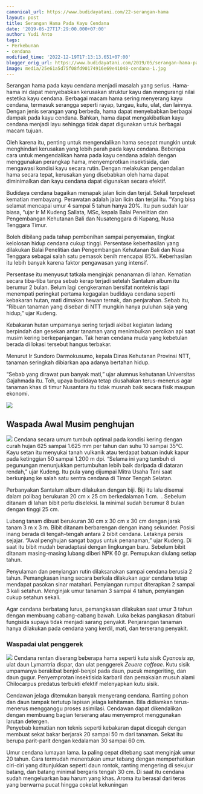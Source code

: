 ```yaml
---
canonical_url: https://www.budidayatani.com/22-serangan-hama
layout: post
title: Serangan Hama Pada Kayu Cendana
date: '2019-05-27T17:29:00.000+07:00'
author: Yudi Anto
tags:
- Perkebunan
- cendana
modified_time: '2022-12-19T17:13:13.651+07:00'
blogger_orig_url: https://www.budidayatani.com/2019/05/serangan-hama-pada-kayu-cendana.html
image: media/25e61a5d75f08fd90174916e69e41048-cendana-1.jpg
---
```

Serangan hama pada kayu cendana menjadi masalah yang serius. Hama-hama ini dapat menyebabkan kerusakan struktur kayu dan mengurangi nilai estetika kayu cendana. Berbagai macam hama sering menyerang kayu cendana, termasuk serangga seperti rayap, tungau, kutu, ulat, dan lainnya. Dengan jenis serangan yang berbeda, hama dapat menyebabkan berbagai dampak pada kayu cendana. Bahkan, hama dapat mengakibatkan kayu cendana menjadi layu sehingga tidak dapat digunakan untuk berbagai macam tujuan.


Oleh karena itu, penting untuk mengendalikan hama secepat mungkin untuk menghindari kerusakan yang lebih parah pada kayu cendana. Beberapa cara untuk mengendalikan hama pada kayu cendana adalah dengan menggunakan perangkap hama, menyemprotkan insektisida, dan mengawasi kondisi kayu secara rutin. Dengan melakukan pengendalian hama secara tepat, kerusakan yang disebabkan oleh hama dapat diminimalkan dan kayu cendana dapat digunakan secara efektif.


Budidaya cendana bagaikan menapak jalan licin dan terjal. Sekali terpeleset kematian membayang. Perawatan adalah jalan licin dan terjal itu. “Yang bisa selamat mencapai umur 4 sampai 5 tahun hanya 20%. Itu pun sudah luar biasa, “ujar Ir M Kudeng Sallata, MSc, kepala Balai Penelitian dan Pengembangan Kehutanan Bali dan Nusatenggara di Kupang, Nusa Tenggara Timur.


Boleh dibilang pada tahap pembenihan sampai penyemaian, tingkat kelolosan hidup cendana cukup tinggi. Persentase keberhasilan yang dilakukan Balai Penelitian dan Pengembangan Kehutanan Bali dan Nusa Tenggara sebagai salah satu pemasok benih mencapai 85%. Keberhasilan itu lebih banyak karena faktor pengawasan yang intensif.






Persentase itu menyusut tatkala menginjak penanaman di lahan. Kematian secara tiba-tiba tanpa sebab kerap terjadi setelah Santalum album itu berumur 2 bulan. Belum lagi cengkeraman bersifat nonteknis tapi menempati peringkat pertama kegagalan budidaya cendana seperti kebakaran hutan, mati dimakan hewan ternak, dan penjarahan. Sebab itu, “Ribuan tanaman yang disebar di NTT mungkin hanya puluhan saja yang hidup,” ujar Kudeng.


Kebakaran hutan umpamanya sering terjadi akibat kegiatan ladang berpindah dan gesekan antar tanaman yang menimbulkan percikan api saat musim kering berkepanjangan. Tak heran cendana muda yang kebetulan berada di lokasi tersebut hangus terbakar.


Menurut Ir Sundoro Darmokusumo, kepala Dinas Kehutanan Provinsi NTT, tanaman seringkah dibiarkan apa adanya bertahan hidup.


“Sebab yang dirawat pun banyak mati,” ujar alumnus kehutanan Universitas Gajahmada itu. Toh, upaya budidaya tetap diusahakan terus-menerus agar tanaman khas di timur Nusantara itu tidak musnah baik secara fisik maupun ekonomi.


[![](https://blogger.googleusercontent.com/img/b/R29vZ2xl/AVvXsEgtb14X9jyq3iQkQJ0NUcdYF-16ttzAeYwyXstnq5zmM54zeNSbgPsZJg-wSQ-LOV2sVagQxCtd5U8VK7aJsJhVFgyuW0M_s8YmCNd6o7vDHhoGWgpkA6RMrRj6yUVVhGz1-G2zzz8ibulrcKGiLKuEnqxujiTvg8ACgF9I6MkZLJsLN3X0KY2-jCIKnA/s600/cendana-1.jpg)](https://blogger.googleusercontent.com/img/b/R29vZ2xl/AVvXsEgtb14X9jyq3iQkQJ0NUcdYF-16ttzAeYwyXstnq5zmM54zeNSbgPsZJg-wSQ-LOV2sVagQxCtd5U8VK7aJsJhVFgyuW0M_s8YmCNd6o7vDHhoGWgpkA6RMrRj6yUVVhGz1-G2zzz8ibulrcKGiLKuEnqxujiTvg8ACgF9I6MkZLJsLN3X0KY2-jCIKnA/s1511/cendana-1.jpg)




## Waspada Awal Musim penghujan


[![](https://blogger.googleusercontent.com/img/b/R29vZ2xl/AVvXsEijtL60ucMKs-XzIFnYgQsspLiTrQFuDk5aMyTCtJVPmxIjGeizNUelyZCdYS099RBk2JNKY9gtVtS0my7BD4nDSCisbkOMSpvNoK_VzGOKMoxYvojhVXsxIgftCizROFGTxF44hfnMIxC59d5xl33xktAFI8szsVF0B_fDrzGBS7lL5LEELJ8xugQrBA/s600/cendana.jpg)](https://blogger.googleusercontent.com/img/b/R29vZ2xl/AVvXsEijtL60ucMKs-XzIFnYgQsspLiTrQFuDk5aMyTCtJVPmxIjGeizNUelyZCdYS099RBk2JNKY9gtVtS0my7BD4nDSCisbkOMSpvNoK_VzGOKMoxYvojhVXsxIgftCizROFGTxF44hfnMIxC59d5xl33xktAFI8szsVF0B_fDrzGBS7lL5LEELJ8xugQrBA/s1600/cendana.jpg)
Cendana secara umum tumbuh optimal pada kondisi kering dengan curah hujan 625 sampai 1.625 mm per tahun dan suhu 10 sampai 35°C. Kayu setan itu menyukai tanah vulkanik atau terdapat batuan induk kapur pada ketinggian 50 sampai 1.200 m dpi. “Selama ini yang tumbuh di pegunungan menunjukkan pertumbuhan lebih baik daripada di dataran rendah,” ujar Kudeng. Itu pula yang dijumpai Mitra Usaha Tani saat berkunjung ke salah satu sentra cendana di Timor Tengah Selatan.


Perbanyakan Santalum album dilakukan dengan biji. Biji itu lalu disemai dalam polibag berukuran 20 cm x 25 cm berkedalaman 1 cm.  . Sebelum ditanam di lahan bibit perlu diseleksi. Ia minimal sudah berumur 8 bulan dengan tinggi 25 cm.


Lubang tanam dibuat berukuran 30 cm x 30 cm x 30 cm dengan jarak tanam 3 m x 3 m. Bibit ditanam berbarengan dengan inang sekunder. Posisi inang berada di tengah-tengah antara 2 bibit cendana. Letaknya persis sejajar. “Awal penghujan sangat bagus untuk penanaman,” ujar Kudeng. Di saat itu bibit mudah beradaptasi dengan lingkungan baru. Sebelum bibit ditanam masing-masing lubang diberi NPK 60 gr. Pemupukan diulang setiap tahun.


Penyulaman dan penyiangan rutin dilaksanakan sampai cendana berusia 2 tahun. Pemangkasan inang secara berkala dilakukan agar cendana tetap mendapat pasokan sinar matahari. Penyiangan rumput diterapkan 2 sampai 3 kali setahun. Menginjak umur tanaman 3 sampai 4 tahun, penyiangan cukup setahun sekali.






Agar cendana berbatang lurus, pemangkasan dilakukan saat umur 3 tahun dengan membuang cabang-cabang bawah. Luka bekas pangkasan ditaburi fungisida supaya tidak menjadi sarang penyakit. Penjarangan tanaman hanya dilakukan pada cendana yang kerdil, mati, dan terserang penyakit.


### Waspadai ulat penggerek


[![](https://blogger.googleusercontent.com/img/b/R29vZ2xl/AVvXsEhBEvcezn7M789meYhnlUYchQyj2LQuGv0LKNT3R4zkkH03BZ0NBRsdzTE71CsQPcV3erAG9ic3doUQsYZaurk-pOL-k0MH1IK1cNAxhBQoMtyztZsH4AtlPHsQG1eytzfJTvH-2SDRIPCE7fIz050uXVaooZcYN8oA_UBeFBt9O0Uc--__rzc0Jmbf7A/s600/cendana1.jpg)](https://blogger.googleusercontent.com/img/b/R29vZ2xl/AVvXsEhBEvcezn7M789meYhnlUYchQyj2LQuGv0LKNT3R4zkkH03BZ0NBRsdzTE71CsQPcV3erAG9ic3doUQsYZaurk-pOL-k0MH1IK1cNAxhBQoMtyztZsH4AtlPHsQG1eytzfJTvH-2SDRIPCE7fIz050uXVaooZcYN8oA_UBeFBt9O0Uc--__rzc0Jmbf7A/s1598/cendana1.jpg)
Cendana rentan diserang beberapa hama seperti kutu sisik *Cyanosis sp*, ulat daun Lymantria dispar, dan ulat penggerek *Zeuere coffeae*. Kutu sisik umpamanya berakibat benjol-benjol pada daun, pucuk mengeriting, dan daun gugur. Penyemprotan insektisida karbaril dan pemakaian musuh alami Chilocarpus predatus terbukti efektif melenyapkan kutu sisik.


Cendawan jelaga ditemukan banyak menyerang cendana. Ranting pohon dan daun tampak tertutup lapisan jelaga kehitaman. Bila didiamkan terus-menerus mengganggu proses asimilasi. Cendawan dapat dikendalikan dengan membuang bagian terserang atau menyemprot menggunakan larutan detergen.  
Penyebab kematian non teknis seperti kebakaran dapat dicegah dengan membuat sekat bakar berjarak 20 sampai 50 m dari tanaman. Sekat itu berupa parit-parit dengan kedalaman 30 sampai 60 cm.






Umur cendana lumayan lama. Ia paling cepat ditebang saat menginjak umur 20 tahun. Cara termudah menentukan umur tebang dengan memperhatikan ciri-ciri yang ditunjukkan seperti daun rontok, ranting mengering di sekujur batang, dan batang minimal bergaris tengah 30 cm. Di saat itu cendana sudah mengeluarkan bau harum yang khas. Aroma itu berasal dari teras yang berwarna pucat hingga cokelat kekuningan

